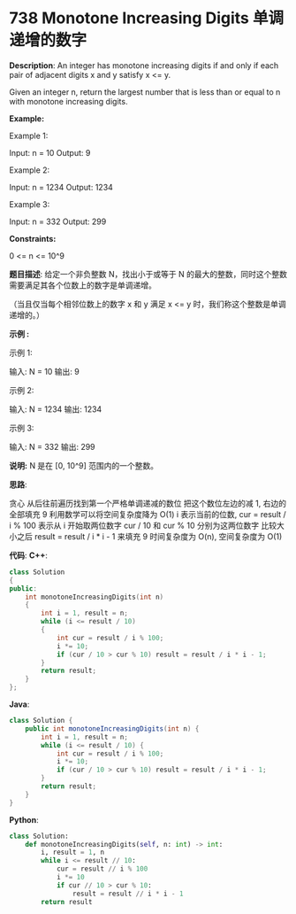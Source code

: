 # 738 Monotone Increasing Digits 单调递增的数字

__Description__:
An integer has monotone increasing digits if and only if each pair of adjacent digits x and y satisfy x <= y.

Given an integer n, return the largest number that is less than or equal to n with monotone increasing digits.

__Example:__

Example 1:

Input: n = 10
Output: 9

Example 2:

Input: n = 1234
Output: 1234

Example 3:

Input: n = 332
Output: 299

__Constraints:__

0 <= n <= 10^9

__题目描述__:
给定一个非负整数 N，找出小于或等于 N 的最大的整数，同时这个整数需要满足其各个位数上的数字是单调递增。

（当且仅当每个相邻位数上的数字 x 和 y 满足 x <= y 时，我们称这个整数是单调递增的。）

__示例 :__

示例 1:

输入: N = 10
输出: 9

示例 2:

输入: N = 1234
输出: 1234

示例 3:

输入: N = 332
输出: 299

__说明:__
N 是在 [0, 10^9] 范围内的一个整数。

__思路__:

贪心
从后往前遍历找到第一个严格单调递减的数位
把这个数位左边的减 1, 右边的全部填充 9
利用数学可以将空间复杂度降为 O(1)
i 表示当前的位数, cur = result / i % 100 表示从 i 开始取两位数字
cur / 10 和 cur % 10 分别为这两位数字
比较大小之后 result = result / i * i - 1 来填充 9
时间复杂度为 O(n), 空间复杂度为 O(1)

__代码__:
__C++__:

```C++
class Solution 
{
public:
    int monotoneIncreasingDigits(int n) 
    {
        int i = 1, result = n;
        while (i <= result / 10) 
        {
            int cur = result / i % 100;
            i *= 10;
            if (cur / 10 > cur % 10) result = result / i * i - 1;
        }
        return result;
    }
};
```

__Java__:

```Java
class Solution {
    public int monotoneIncreasingDigits(int n) {
        int i = 1, result = n;
        while (i <= result / 10) {
            int cur = result / i % 100;
            i *= 10;
            if (cur / 10 > cur % 10) result = result / i * i - 1;
        }
        return result;
    }
}
```

__Python__:

```Python
class Solution:
    def monotoneIncreasingDigits(self, n: int) -> int:
        i, result = 1, n
        while i <= result // 10:
            cur = result // i % 100
            i *= 10
            if cur // 10 > cur % 10:
                result = result // i * i - 1
        return result
```
